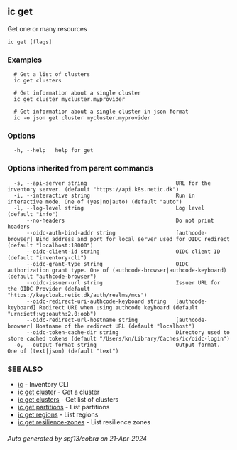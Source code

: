 ## ic get

Get one or many resources

```
ic get [flags]
```

### Examples

```
  # Get a list of clusters
  ic get clusters

  # Get information about a single cluster
  ic get cluster mycluster.myprovider

  # Get information about a single cluster in json format
  ic -o json get cluster mycluster.myprovider
```

### Options

```
  -h, --help   help for get
```

### Options inherited from parent commands

```
  -s, --api-server string                            URL for the inventory server. (default "https://api.k8s.netic.dk")
  -i, --interactive string                           Run in interactive mode. One of (yes|no|auto) (default "auto")
  -l, --log-level string                             Log level (default "info")
      --no-headers                                   Do not print headers
      --oidc-auth-bind-addr string                   [authcode-browser] Bind address and port for local server used for OIDC redirect (default "localhost:18000")
      --oidc-client-id string                        OIDC client ID (default "inventory-cli")
      --oidc-grant-type string                       OIDC authorization grant type. One of (authcode-browser|authcode-keyboard) (default "authcode-browser")
      --oidc-issuer-url string                       Issuer URL for the OIDC Provider (default "https://keycloak.netic.dk/auth/realms/mcs")
      --oidc-redirect-uri-authcode-keyboard string   [authcode-keyboard] Redirect URI when using authcode keyboard (default "urn:ietf:wg:oauth:2.0:oob")
      --oidc-redirect-url-hostname string            [authcode-browser] Hostname of the redirect URL (default "localhost")
      --oidc-token-cache-dir string                  Directory used to store cached tokens (default "/Users/kn/Library/Caches/ic/oidc-login")
  -o, --output-format string                         Output format. One of (text|json) (default "text")
```

### SEE ALSO

* [ic](ic.md)	 - Inventory CLI
* [ic get cluster](ic_get_cluster.md)	 - Get a cluster
* [ic get clusters](ic_get_clusters.md)	 - Get list of clusters
* [ic get partitions](ic_get_partitions.md)	 - List partitions
* [ic get regions](ic_get_regions.md)	 - List regions
* [ic get resilience-zones](ic_get_resilience-zones.md)	 - List resilience zones

###### Auto generated by spf13/cobra on 21-Apr-2024
